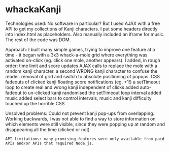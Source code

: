 # whackaKanji

Technologies used:
	No software in particular?
	But I used AJAX with a free API to get my collections of Kanji characters.
	I put some headers directly into index.html as placeholders. Also manually included an iframe for music. The rest of the code was DOM.

Approach:
	I built many simple games, trying to improve one feature at a time - it began with a 3x3 whack-a-mole grid where everything was activated on-click (eg. click one mole, another appears). I added, in rough order:
		time limit and score updates
		AJAX calls to replace the mole with a random kanji character.
	  a second WRONG kanji character to confuse the reader.
		removal of grid and switch to absolute positioning of popups.
		CSS fadeouts of clicked kanji
		floating score notifications (eg. +1!)
		a setTimeout loop to create real and wrong kanji independent of clicks
		added auto-fadeout to un-clicked kanji
		randomised the setTimeout loop interval
		added music
		added select bars to control intervals, music and kanji difficulty
		touched up the horrible CSS

Unsolved problems:
	Could not prevent kanji pop-ups from overlapping. Working backwards, I was not able to find a way to store information on which elements were still visible, since they were popping up at random and disappearing all the time (clicked or not)

	API limitations: many promising features were only available from paid APIs and/or APIs that required Node.js.